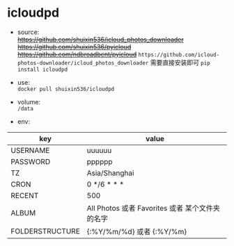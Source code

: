 # icloudpd
- source:  
~~https://github.com/shuixin536/icloud_photos_downloader
https://github.com/shuixin536/pyicloud
https://github.com/ndbroadbent/pyicloud~~
`https://github.com/icloud-photos-downloader/icloud_photos_downloader`
需要直接安装即可
`pip install icloudpd`

- use:  
`docker pull shuixin536/icloudpd`

- volume:  
`/data`

- env:  

| key | value |
| ------ | ------ |
| USERNAME | uuuuuu |
| PASSWORD | pppppp | 
| TZ | Asia/Shanghai | 
| CRON | 0 */6 * * * | 
| RECENT | 500 | 
| ALBUM | All Photos 或者 Favorites 或者 某个文件夹的名字 | 
| FOLDERSTRUCTURE | {:%Y/%m/%d} 或者 {:%Y/%m} | 
